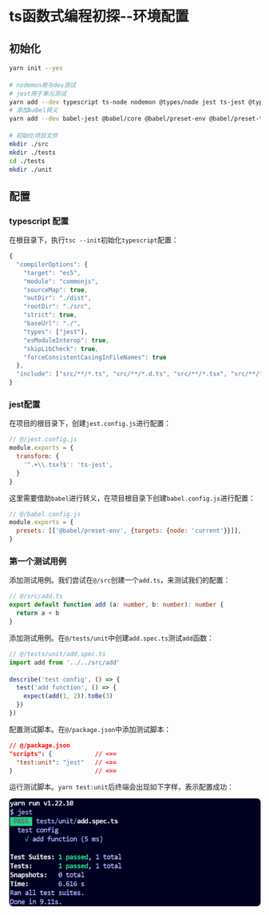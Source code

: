 #  ts函数式编程初探--环境配置

## 初始化

```bash
yarn init --yes

# nodemon用与dev测试
# jest用于单元测试
yarn add --dev typescript ts-node nodemon @types/node jest ts-jest @types/jest
# 添加babel转义
yarn add --dev babel-jest @babel/core @babel/preset-env @babel/preset-typescript

# 初始化项目文件
mkdir ./src
mkdir ./tests
cd ./tests
mkdir ./unit
```

## 配置

### typescript 配置

在根目录下，执行`tsc --init`初始化`typescript`配置：

```ts
{
  "compilerOptions": {
    "target": "es5",
    "module": "commonjs", 
    "sourceMap": true, 
    "outDir": "./dist", 
    "rootDir": "./src", 
    "strict": true,
    "baseUrl": "./",
    "types": ["jest"],
    "esModuleInterop": true,
    "skipLibCheck": true,
    "forceConsistentCasingInFileNames": true
  },
  "include": ["src/**/*.ts", "src/**/*.d.ts", "src/**/*.tsx", "src/**/*.vue", "tests"]
}
```

### jest配置

在项目的根目录下，创建`jest.config.js`进行配置：

```js
// @/jest.config.js
module.exports = {
  transform: {
    '^.+\\.tsx?$': 'ts-jest',
  }
}
```



这里需要借助`babel`进行转义，在项目根目录下创建`babel.config.js`进行配置：

```js
// @/babel.config.js
module.exports = {
  presets: [['@babel/preset-env', {targets: {node: 'current'}}]],
}
```



### 第一个测试用例

添加测试用例。我们尝试在`@/src`创建一个`add.ts`，来测试我们的配置：

```ts
// @/src/add.ts
export default function add (a: number, b: number): number {
  return a + b
}
```



添加测试用例。在`@/tests/unit`中创建`add.spec.ts`测试`add`函数：

```ts
// @/tests/unit/add.spec.ts
import add from '../../src/add'

describe('test config', () => {
  test('add function', () => {
    expect(add(1, 2)).toBe(3)
  })
})
```



配置测试脚本。在`@/package.json`中添加测试脚本：

```json
// @/package.json
"scripts": {			// <==
  "test:unit": "jest"	// <==
}						// <==
```



运行测试脚本。`yarn test:unit`后终端会出现如下字样，表示配置成功：

<img src="images/image-20210330101435373.png" alt="image-20210330101435373" style="zoom:80%; border-radius: 10px!important" />

